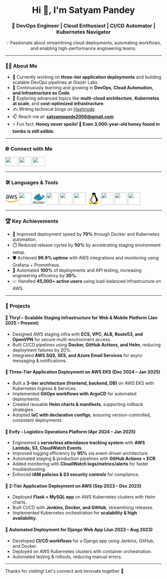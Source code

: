 <h1 align="center">Hi 👋, I'm Satyam Pandey</h1>
<h3 align="center">🚀 DevOps Engineer | Cloud Enthusiast | CI/CD Automator | Kubernetes Navigator</h3>

<p align="center">
💡 Passionate about streamlining cloud deployments, automating workflows, and enabling high-performance engineering teams.
</p>

---

### 👨‍💻 About Me

- 🔭 Currently working on **three-tier application deployments** and building scalable DevOps pipelines at Glazer Labs.  
- 🌱 Continuously learning and growing in **DevOps, Cloud Automation, and Infrastructure as Code**.  
- 🧠 Exploring advanced topics like **multi-cloud architecture**, **Kubernetes at scale**, and **cost-optimized infrastructure**.  
- ✍️ Writing technical blogs on [Hashnode](https://hashnode.com/@satyampandey).  
- 📫 Reach me at: **satyampande2006@gmail.com**  
- ⚡ Fun fact: **Honey never spoils! 🍯 Even 3,000-year-old honey found in tombs is still edible.**  

---

### 🌐 Connect with Me

<p align="left">
  <a href="https://linkedin.com/in/pandeyysatyam" target="blank"><img src="https://raw.githubusercontent.com/rahuldkjain/github-profile-readme-generator/master/src/images/icons/Social/linked-in-alt.svg" height="30" width="40" /></a>
  <a href="https://instagram.com/pandeyy.satyam" target="blank"><img src="https://raw.githubusercontent.com/rahuldkjain/github-profile-readme-generator/master/src/images/icons/Social/instagram.svg" height="30" width="40" /></a>
  <a href="https://hashnode.com/@satyampandey" target="blank"><img src="https://raw.githubusercontent.com/rahuldkjain/github-profile-readme-generator/master/src/images/icons/Social/hashnode.svg" height="30" width="40" /></a>
</p>

---

### 🛠️ Languages & Tools

<p align="left">
  <a href="https://aws.amazon.com" target="_blank"><img src="https://raw.githubusercontent.com/devicons/devicon/master/icons/amazonwebservices/amazonwebservices-original-wordmark.svg" width="40" height="40"/></a>
  <a href="https://www.gnu.org/software/bash/" target="_blank"><img src="https://www.vectorlogo.zone/logos/gnu_bash/gnu_bash-icon.svg" width="40" height="40"/></a>
  <a href="https://www.docker.com/" target="_blank"><img src="https://raw.githubusercontent.com/devicons/devicon/master/icons/docker/docker-original-wordmark.svg" width="40" height="40"/></a>
  <a href="https://kubernetes.io/" target="_blank"><img src="https://www.vectorlogo.zone/logos/kubernetes/kubernetes-icon.svg" width="40" height="40"/></a>
  <a href="https://www.jenkins.io/" target="_blank"><img src="https://www.vectorlogo.zone/logos/jenkins/jenkins-icon.svg" width="40" height="40"/></a>
  <a href="https://git-scm.com/" target="_blank"><img src="https://www.vectorlogo.zone/logos/git-scm/git-scm-icon.svg" width="40" height="40"/></a>
  <a href="https://www.linux.org/" target="_blank"><img src="https://raw.githubusercontent.com/devicons/devicon/master/icons/linux/linux-original.svg" width="40" height="40"/></a>
  <a href="https://www.terraform.io/" target="_blank"><img src="https://www.vectorlogo.zone/logos/hashicorp_terraform/hashicorp_terraform-icon.svg" width="40" height="40"/></a>
  <a href="https://grafana.com/" target="_blank"><img src="https://www.vectorlogo.zone/logos/grafana/grafana-icon.svg" width="40" height="40"/></a>
  <a href="https://prometheus.io/" target="_blank"><img src="https://www.vectorlogo.zone/logos/prometheusio/prometheusio-icon.svg" width="40" height="40"/></a>
</p>

---

### 🏆 Key Achievements

- 🚀 Improved deployment speed by **70%** through Docker and Kubernetes automation.  
- ⏱️ Reduced release cycles by **50%** by accelerating staging environment setup.  
- 🛡️ Achieved **99.9% uptime** with AWS integrations and monitoring using Grafana + Prometheus.  
- 🔄 Automated **100%** of deployments and API testing, increasing engineering efficiency by **30%**.  
- 📈 Handled **45,000+ active users** using load-balanced infrastructure on AWS.  

---

### 📂 Projects

#### 🔹 Thryl – Scalable Staging Infrastructure for Web & Mobile Platform (Jan 2025 – Present)
- Designed AWS staging infra with **ECS, VPC, ALB, Route53, and OpenVPN** for secure multi-environment access.  
- Built CI/CD pipelines using **Docker, GitHub Actions, and Helm**, reducing deployment failures by 20%.  
- Integrated **AWS SQS, SES, and Azure Email Services** for async messaging & notifications.  

#### 🔹 Three-Tier Application Deployment on AWS EKS (Dec 2024 – Jan 2025)
- Built a **3-tier architecture (frontend, backend, DB)** on AWS EKS with Kubernetes Ingress & Services.  
- Implemented **GitOps workflows with ArgoCD** for automated deployments.  
- Created reusable **Helm charts & manifests**, supporting rollback strategies.  
- Adopted **IaC with declarative configs**, ensuring version-controlled, consistent deployments.  

#### 🔹 Evify – Logistics Operations Platform (Apr 2024 – Jan 2025)
- Engineered a **serverless attendance tracking system** with **AWS Lambda, S3, CloudWatch Events**.  
- Improved logging efficiency by **95%** via event-driven architecture.  
- Automated staging & production pipelines with **GitHub Actions + ECR**.  
- Added monitoring with **CloudWatch logs/metrics/alerts** for faster troubleshooting.  
- Enforced **IAM policies & S3 security controls** for compliance.  

#### 🔹 2-Tier Application Deployment on AWS (Sep 2023 – Dec 2023)
- Deployed **Flask + MySQL app** on AWS Kubernetes clusters with Helm charts.  
- Built CI/CD with **Jenkins, Docker, and GitHub**, streamlining releases.  
- Implemented Kubernetes orchestration for **scalability & high availability**.  

#### 🔹 Automated Deployment for Django Web App (Jun 2023 – Aug 2023)
- Developed **CI/CD workflows** for a Django app using Jenkins, GitHub, and Docker.  
- Deployed on AWS Kubernetes clusters with container orchestration.  
- Automated testing & rollouts, reducing manual errors.  

---

Thanks for visiting! Let's connect and innovate together 🚀
